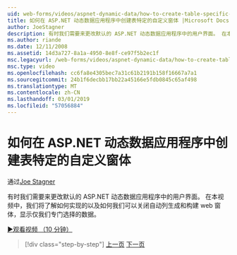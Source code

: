 ```yaml
---
uid: web-forms/videos/aspnet-dynamic-data/how-to-create-table-specific-custom-forms-in-an-aspnet-dynamic-data-application
title: 如何在 ASP.NET 动态数据应用程序中创建表特定的自定义窗体 |Microsoft Docs
author: JoeStagner
description: 有时我们需要来更改默认的 ASP.NET 动态数据应用程序中的用户界面。 在本视频中，我们将了解如何实现的以及如何我们可以关闭...
ms.author: riande
ms.date: 12/11/2008
ms.assetid: 14d3a727-8a1a-4950-8e8f-ce97f5b2ec1f
msc.legacyurl: /web-forms/videos/aspnet-dynamic-data/how-to-create-table-specific-custom-forms-in-an-aspnet-dynamic-data-application
msc.type: video
ms.openlocfilehash: cc6fa8e4305bec7a31c61b2191b158f16667a7a1
ms.sourcegitcommit: 24b1f6decbb17bb22a45166e5fdb0845c65af498
ms.translationtype: MT
ms.contentlocale: zh-CN
ms.lasthandoff: 03/01/2019
ms.locfileid: "57056884"
---
```

<a name="how-to-create-table-specific-custom-forms-in-an-aspnet-dynamic-data-application"></a>如何在 ASP.NET 动态数据应用程序中创建表特定的自定义窗体
====================
通过[Joe Stagner](https://github.com/JoeStagner)

有时我们需要来更改默认的 ASP.NET 动态数据应用程序中的用户界面。 在本视频中，我们将了解如何实现的以及如何我们可以关闭自动列生成和构建 web 窗体，显示仅我们专门选择的数据。

[&#9654;观看视频 （10 分钟）](https://channel9.msdn.com/Blogs/ASP-NET-Site-Videos/how-to-create-table-specific-custom-forms-in-an-aspnet-dynamic-data-application)

> [!div class="step-by-step"]
> [上一页](how-to-remove-columns-from-your-dynamicdata-data-grids.md)
> [下一页](aspnet-dynamic-data-custom-form-formatting.md)
